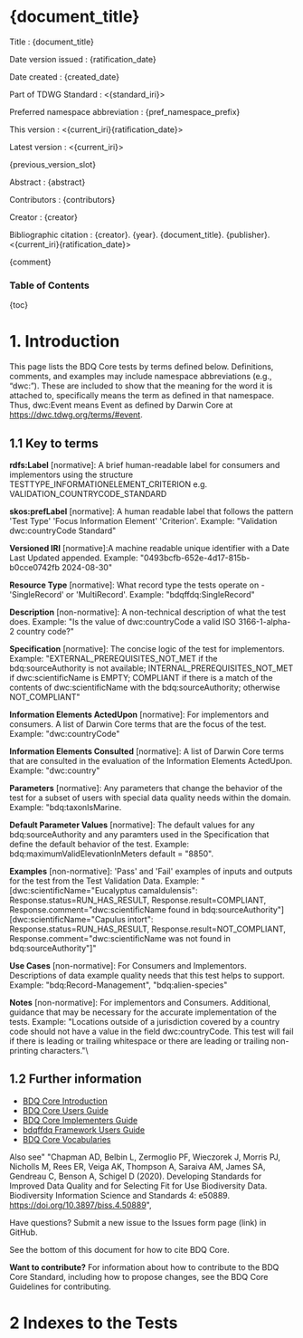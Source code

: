<!--- Template for header, values provided from yaml configuration --->
# {document_title}

Title
: {document_title}

Date version issued
: {ratification_date}

Date created
: {created_date}

Part of TDWG Standard
: <{standard_iri}>

Preferred namespace abbreviation
: {pref_namespace_prefix}

This version
: <{current_iri}{ratification_date}>

Latest version
: <{current_iri}>

{previous_version_slot}

Abstract
: {abstract}

Contributors
: {contributors}

Creator
: {creator}

Bibliographic citation
: {creator}. {year}. {document_title}. {publisher}. <{current_iri}{ratification_date}>

{comment}


### Table of Contents ###

{toc}

# 1. Introduction

This page lists the BDQ Core tests by terms defined below. Definitions, comments, and examples may include namespace abbreviations (e.g., “dwc:”). These are included to show that the meaning for the word it is attached to, specifically means the term as defined in that namespace. Thus, dwc:Event means Event as defined by Darwin Core at https://dwc.tdwg.org/terms/#event.

## 1.1 Key to terms

**rdfs:Label** [normative]: A brief human-readable label for consumers and implementors using the structure TESTTYPE_INFORMATIONELEMENT_CRITERION e.g. VALIDATION_COUNTRYCODE_STANDARD

**skos:prefLabel** [normative]: A human readable label that follows the pattern 'Test Type' 'Focus Information Element' 'Criterion'. Example: "Validation dwc:countryCode Standard"

**Versioned IRI** [normative]:A machine readable unique identifier with a Date Last Updated appended. Example: "0493bcfb-652e-4d17-815b-b0cce0742fb 2024-08-30"

**Resource Type** [normative]: What record type the tests operate on - 'SingleRecord' or 'MultiRecord'. Example: "bdqffdq:SingleRecord"

**Description** [non-normative]: A non-technical description of what the test does. Example: "Is the value of dwc:countryCode a valid ISO 3166-1-alpha-2 country code?"

**Specification** [normative]: The concise logic of the test for implementors. Example: "EXTERNAL_PREREQUISITES_NOT_MET if the bdq:sourceAuthority is not available; INTERNAL_PREREQUISITES_NOT_MET if dwc:scientificName is EMPTY; COMPLIANT if there is a match of the contents of dwc:scientificName with the bdq:sourceAuthority; otherwise NOT_COMPLIANT"

**Information Elements ActedUpon** [normative]: For implementors and consumers. A list of Darwin Core terms that are the focus of the test. Example: "dwc:countryCode"

**Information Elements Consulted** [normative]: A list of Darwin Core terms that are consulted in the evaluation of the Information Elements ActedUpon. Example: "dwc:country"

**Parameters** [normative]: Any parameters that change the behavior of the test for a subset of users with special data quality needs within the domain. Example: "bdq:taxonIsMarine.

**Default Parameter Values** [normative]: The default values for any bdq:sourceAuthority and any paramters used in the Specification that define the default behavior of the test. Example: bdq:maximumValidElevationInMeters default = "8850".

**Examples** [non-normative]: 'Pass' and 'Fail' examples of inputs and outputs for the test from the Test Validation Data. Example: "[dwc:scientificName="Eucalyptus camaldulensis": Response.status=RUN_HAS_RESULT, Response.result=COMPLIANT, Response.comment="dwc:scientificName found in bdq:sourceAuthority"]
[dwc:scientificName="Capulus intort": Response.status=RUN_HAS_RESULT, Response.result=NOT_COMPLIANT, Response.comment="dwc:scientificName was not found in bdq:sourceAuthority"]"

**Use Cases** [non-normative]: For Consumers and Implementors. Descriptions of data example quality needs that this test helps to support. Example: "bdq:Record-Management", "bdq:alien-species"

**Notes** [non-normative]: For implementors and Consumers. Additional, guidance that may be necessary for the accurate implementation of the tests. Example: "Locations outside of a jurisdiction covered by a country code should not have a value in the field dwc:countryCode. This test will fail if there is leading or trailing whitespace or there are leading or trailing non-printing characters."\


## 1.2 Further information

- [BDQ Core Introduction](../../intro/index.md) 
- [BDQ Core Users Guide](../../guide/users/index.md)
- [BDQ Core Implementers Guide](../../guide/implementers/index.md)
- [bdqffdq Framework Users Guide](../../guide/bdqffdq/index.md)
- [BDQ Core Vocabularies](../../vocabularies/index.md) 

Also see" "Chapman AD, Belbin L, Zermoglio PF, Wieczorek J, Morris PJ, Nicholls M, Rees ER, Veiga AK, Thompson A, Saraiva AM, James SA, Gendreau C, Benson A, Schigel D (2020). Developing Standards for Improved Data Quality and for Selecting Fit for Use Biodiversity Data. Biodiversity Information Science and Standards 4: e50889. https://doi.org/10.3897/biss.4.50889", 

Have questions? Submit a new issue to the Issues form page (link) in GitHub. 

See the bottom of this document for how to cite BDQ Core.

**Want to contribute?** For information about how to contribute to the BDQ Core Standard, including how to propose changes, see the BDQ Core Guidelines for contributing.

# 2 Indexes to the Tests


